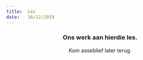 ```yaml
---
title:  Les
date:   16/12/2019
---
```


### <center>Ons werk aan hierdie les.</center>
<center>Kom asseblief later terug.</center>